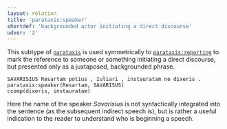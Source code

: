 ```yaml
---
layout: relation
title: 'parataxis:speaker'
shortdef: 'backgrounded actor initiating a direct discourse'
udver: '2'
---
```


This subtype of [`parataxis`](u-dep/parataxis) is used symmetrically to [`parataxis:reporting`](la-dep/parataxis-reporting) to mark the reference to someone or something initiating a direct discourse, but presented only as a juxtaposed, backgrounded phrase.


~~~ sdparse
SAVARISIUS Resartam potius , Iuliari , instauratam ne dixeris . 
parataxis:speaker(Resartam, SAVARISUS)
ccomp(dixeris, instauratam)
~~~

Here the name of the speaker *Savarisius* is not syntactically integrated into the sentence (as the subsequent indirect speech is), but is rather a useful indication to the reader to understand who is beginning a speech.
<!-- Interlanguage links updated Ne 5. května 2024, 18:21:46 CEST -->
